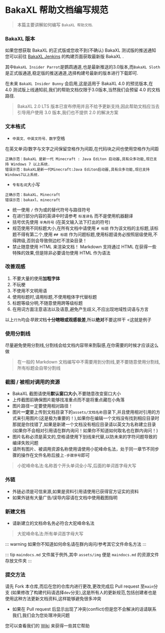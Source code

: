 # BakaXL 帮助文档编写规范

> 本篇主要讲解如何编写 `BakaXL 帮助文档`.

### BakaXL 版本

如果您想获取 BakaXL 的正式版或您收不到(不确认) BakaXL 测试版的推送通知您可以前往 [BakaXL Jenkins](http://jk-insider.bakaxl.com:8888/) 的构建页面获取最新版 BakaXL .

其中`BakaXL Insider Parrot`是鹦鹉通道,也是最新推送的3.0版本,而`BakaXL Sloth`是正式版通道,稳定版的推送通道,选择构建号最新的版本进行下载即可.

在未来 `BakaXL Insider Bunny` 会启用,这是适用于 BakaXL 4.0 的预览版本,在 4.0 测试版上线通知前,我们的帮助文档仅限于3.0版本,当然我们会预留 4.0 的文档路径.

> BakaXL 2.0 LTS 版本已宣布停用并且不给予更新支持,因此帮助文档应当去引导用户使用 3.0 版本,我们也不提供 2.0 的解决方案

### 文本格式

- `中英文、中英文符号、数字`空格

在英文单词/数字与文字之间保留空格作为间距,在代码块之间也使用空格作为间距

```text
正确示范：BakaXL 是新一代 Minecraft : Java Editon 启动器,具有众多功能,现已支持 Windows 7 以上系统.
错误示范：BakaXL是新一代Minecraft:Java Editon启动器,具有众多功能,现已支持Windows7以上系统.
```

- `专有名词`大小写

```text
正确示范：BakaXL、Minecraft
错误示范：bakaxl、minecraft
```

- 统一使用 `/` 作为或的替代符号与路径符号
- 在进行部分内容的英译中时请参考  `标准译名` 而不是使用机器翻译
- 括号优先使用 `半角符号` (在英文输入法下打出的符号)
- 规范使用不同标题大小,在所有文档中请使用 `# 标题` 作为该文档的主标题,该标题不得有第二个,使用 `## 标题` 作为问题标题,使用标题请务必按照层级使用,不得跨级,否则会导致侧边栏不渲染目录！
- 禁止随意使用 HTML 来渲染文档！ Markdown 支持通过 HTML 在获得一些特殊的效果,但是除非必要请勿使用 HTML 作为语法

### 改善观感

1. 不要大量的使用**加粗字体**
1. 不玩梗
1. 不使用不文明用语
1. 使用标题时,请用标题,不使用粗体字代替标题
1. 标题等级分明,不随意使用跨等级标题
1. 在用词方面注意语法以及语意,避免产生歧义,不应出现地域性词语与方言

以上`行为`均会*导致文*档**十分瞎眼或观感极差**,所以**绝对**不要这样干  <这就是例子

### 使用分割线

尽量避免使用分割线,分割线会给文档内容带来割裂感,在你需要的时候才应该这么做

> 在一般的 Markdown 文档编写中不需要用到分割线,更不要随意使用分割线,所有标题会自带分割线

### 截图 / 被相对调用的资源

- BakaXL 截图请使用**默认窗口大小**,不要随意改变窗口大小
- 上传截图前确保图片能够找准重点而不是将重点藏在小角落
- 图片路径一定要使用相对路径！
- 图片**一定**要上传到文档目录下的`assets/文档名称`目录下,并且使用相对引用的方式来引用图片(这是极为重要的！),如果你在编辑一个文档没有找到相应目录时那就是你找错了,如果是新建一个文档没有相应目录请以英文为名称建立目录(如果你不会相对引用请在群内询问！如果你不知道如何取名也在群内询问！)
- 图片名称必须是英文的,空格请使用下划线来代替,以防未来的字符问题导致的编译失败问题
- 请所有图片、被调用资源名称使用请使用小驼峰命名法，处于同一章节不同步骤的操作在文件名称后接上`-步骤序号`即可

> 小驼峰命名法:名称首个开头单词全小写,后面的单词首字母大写

### 外链

- 外链必须是可信来源,如果是资料引用请使用已获得官方证实的资料
- 如果外链有大量广告/误导内容请在文档中使用截图指明

### 新建文档

- 请新建立的文档命名务必符合大驼峰命名法

> 大驼峰命名法:所有单词首字母大写

::: warning
如果你不知道如何命名请在群内询问/参考其它文件命名方法
:::

::: tip
`maindocs.md` 文件属于例外,其中 `assets/img` 便是 `maindocs.md` 的资源文件存放文件夹
:::

### 提交方法

请先 Fork 本仓库,而后在您的仓库内进行更改,更改完成后 Pull request 至`main`分支 (如果修改了构建代码请选择`dev`分支),这是所有人的更新规范,包括创建者也是使用这种方法更新文档资料,这样能够避免很多冲突

- 如果在 Pull request 后显示出现了冲突(conflict)但是您不会解决的话请联系我们,我们会为您处理冲突问题

您可以查看我们的 [Wiki](https://github.com/BakaXL-Support/BakaXL-QA-docs/wiki) 来获得一些其它帮助
